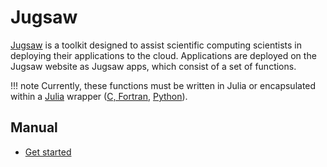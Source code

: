


<a id='Jugsaw'></a>

<a id='Jugsaw-1'></a>

# Jugsaw


[Jugsaw](https://www.jugsaw.co) is a toolkit designed to assist scientific computing scientists in deploying their applications to the cloud. Applications are deployed on the Jugsaw website as Jugsaw apps, which consist of a set of functions.


!!! note
    Currently, these functions must be written in Julia or encapsulated within a [Julia](https://www.julialang.org) wrapper ([C, Fortran](https://docs.julialang.org/en/v1/manual/calling-c-and-fortran-code/), [Python](https://github.com/cjdoris/PythonCall.jl)).



<a id='Manual'></a>

<a id='Manual-1'></a>

## Manual

- [Get started](get-started.md#Get-started)

